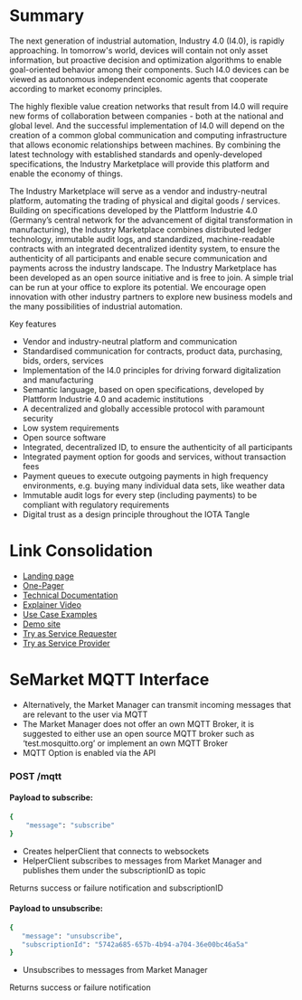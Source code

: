 #  Summary
The next generation of industrial automation, Industry 4.0 (I4.0), is rapidly approaching. In
tomorrow's world, devices will contain not only asset information, but proactive decision and
optimization algorithms to enable goal-oriented behavior among their components. Such I4.0
devices can be viewed as autonomous independent economic agents that cooperate
according to market economy principles.

The highly flexible value creation networks that result from I4.0 will require new forms of
collaboration between companies - both at the national and global level. And the successful
implementation of I4.0 will depend on the creation of a common global communication and
computing infrastructure that allows economic relationships between machines.
By combining the latest technology with established standards and openly-developed
specifications, the Industry Marketplace will provide this platform and enable the economy of
things.

The Industry Marketplace will serve as a vendor and industry-neutral platform, automating
the trading of physical and digital goods / services. Building on specifications developed by
the Plattform Industrie 4.0 (Germany’s central network for the advancement of digital
transformation in manufacturing), the Industry Marketplace combines distributed ledger
technology, immutable audit logs, and standardized, machine-readable contracts with an
integrated decentralized identity system, to ensure the authenticity of all participants and
enable secure communication and payments across the industry landscape.
The Industry Marketplace has been developed as an open source initiative and is free to
join. A simple trial can be run at your office to explore its potential. We encourage open
innovation with other industry partners to explore new business models and the many
possibilities of industrial automation.


Key features

* Vendor and industry-neutral platform and communication
* Standardised communication for contracts, product data, purchasing, bids, orders,
services
* Implementation of the I4.0 principles for driving forward digitalization and
manufacturing
* Semantic language, based on open specifications, developed by Plattform Industrie 4.0 and academic institutions
* A decentralized and globally accessible protocol with paramount security
* Low system requirements
* Open source software
* Integrated, decentralized ID, to ensure the authenticity of all participants
* Integrated payment option for goods and services, without transaction fees
* Payment queues to execute outgoing payments in high frequency environments, e.g. buying many individual data sets, like weather data
* Immutable audit logs for every step (including payments) to be compliant with
regulatory requirements
* Digital trust as a design principle throughout the IOTA Tangle

# Link Consolidation
* [Landing page](https://industrymarketplace.net)
* [One-Pager](https://industry.iota.org/files/IOTA_Industry_Marketplace.pdf)
* [Technical Documentation](https://github.com/iotaledger/industry-marketplace/blob/master/Industry_Marketplace_Technical_Documentation.pdf)
* [Explainer Video](https://www.youtube.com/watch?v=Jnh_9nKkemM)
* [Use Case Examples](https://industrymarketplace.net/use_cases)
* [Demo site](https://industrymarketplace.net/demo)
* [Try as Service Requester](https://service-requester.iota-dev1.now.sh/ (keep requester window open to interact with SP))
* [Try as Service Provider](https://service-provider.iota-dev1.now.sh/  (keep requester window open to interact with SR))



# SeMarket MQTT Interface 

* Alternatively, the Market Manager can transmit incoming messages that are relevant to the user via MQTT
* The Market Manager does not offer an own MQTT Broker, it is suggested to either use an open source MQTT broker such as ‘test.mosquitto.org’ or implement an own MQTT Broker
* MQTT Option is enabled via the API 


### POST /mqtt 

#### Payload to subscribe: 

```sh
{
    "message": "subscribe"
}
```


* Creates helperClient that connects to websockets 
* HelperClient subscribes to messages from Market Manager and    publishes them under the subscriptionID as topic

Returns success or failure notification and subscriptionID



#### Payload to unsubscribe:

 ```sh
{
    "message": "unsubscribe",
    "subscriptionId": "5742a685-657b-4b94-a704-36e00bc46a5a"
}
```

* Unsubscribes to messages from Market Manager 

Returns success or failure notification 


